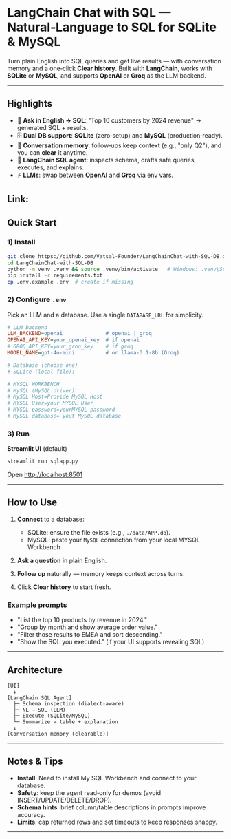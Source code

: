 # LangChain Chat with SQL — Natural‑Language to SQL for SQLite & MySQL

Turn plain English into SQL queries and get live results — with conversation memory and a one‑click **Clear history**. Built with **LangChain**, works with **SQLite** or **MySQL**, and supports **OpenAI** or **Groq** as the LLM backend.

---

## Highlights

* 💬 **Ask in English → SQL**: "Top 10 customers by 2024 revenue" → generated SQL + results.
* 🗄️ **Dual DB support**: **SQLite** (zero‑setup) and **MySQL** (production‑ready).
* 🧠 **Conversation memory**: follow‑ups keep context (e.g., "only Q2"), and you can **clear** it anytime.
* 🧩 **LangChain SQL agent**: inspects schema, drafts safe queries, executes, and explains.
* ⚡ **LLMs**: swap between **OpenAI** and **Groq** via env vars.

Link:
---

## Quick Start

### 1) Install

```bash
git clone https://github.com/Vatsal-Founder/LangChainChat-with-SQL-DB.git
cd LangChainChat-with-SQL-DB
python -m venv .venv && source .venv/bin/activate   # Windows: .venv\Scripts\activate
pip install -r requirements.txt
cp .env.example .env  # create if missing
```

### 2) Configure `.env`

Pick an LLM and a database. Use a single `DATABASE_URL` for simplicity.

```ini
# LLM backend
LLM_BACKEND=openai              # openai | groq
OPENAI_API_KEY=your_openai_key  # if openai
# GROQ_API_KEY=your_groq_key    # if groq
MODEL_NAME=gpt-4o-mini          # or llama-3.1-8b (Groq)

# Database (choose one)
# SQLite (local file):

# MYSQL WORKBENCH
# MySQL (MySQL driver):
# MySQL Host=Provide MySQL Host
# MYSQL User=your MYSQL User
# MYSQL password=yourMYSQL password
# MySQL database= yout MySQL database


```

### 3) Run

**Streamlit UI** (default)

```bash
streamlit run sqlapp.py
```

Open [http://localhost:8501](http://localhost:8501)



---

## How to Use

1. **Connect** to a database:

   * SQLite: ensure the file exists (e.g., `./data/APP.db`).
   * MySQL: paste your `MySQL` connection from your local MYSQL Workbench
2. **Ask a question** in plain English.
3. **Follow up** naturally — memory keeps context across turns.
4. Click **Clear history** to start fresh.

### Example prompts

* "List the top 10 products by revenue in 2024."
* "Group by month and show average order value."
* "Filter those results to EMEA and sort descending."
* "Show the SQL you executed." (if your UI supports revealing SQL)

---

## Architecture

```
[UI]
  ↓
[LangChain SQL Agent]
  ├─ Schema inspection (dialect‑aware)
  ├─ NL → SQL (LLM)
  ├─ Execute (SQLite/MySQL)
  └─ Summarize → table + explanation
  ↓
[Conversation memory (clearable)]
```

---

## Notes & Tips

* **Install**: Need to install My SQL Workbench and connect to your database.
* **Safety**: keep the agent read‑only for demos (avoid INSERT/UPDATE/DELETE/DROP).
* **Schema hints**: brief column/table descriptions in prompts improve accuracy.
* **Limits**: cap returned rows and set timeouts to keep responses snappy.

---
